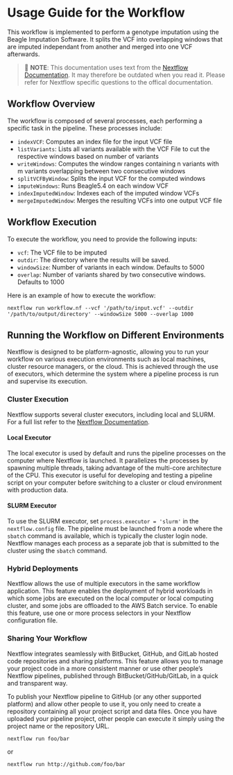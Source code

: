 # Usage Guide for the Workflow
This workflow is implemented to perform a genotype imputation using the Beagle Imputation Software. It splits the VCF into overlapping windows that are imputed independant from another and merged into one VCF afterwards.

> :memo: **NOTE**: This documentation uses text from the [Nextflow Documentation](https://nextflow.io/docs/latest). It may therefore be outdated when you read it. Please refer for Nextflow specific questions to the offical documentation.

## Workflow Overview
The workflow is composed of several processes, each performing a specific task in the pipeline. These processes include:

- `indexVCF`: Computes an index file for the input VCF file
- `listVariants`: Lists all variants available with the VCF File to cut the respective windows based on number of variants
- `writeWindows`: Computes the window ranges containing n variants with m variants overlapping between two consecutive windows
- `splitVCFByWindow`: Splits the input VCF for the computed windows
- `imputeWindows`: Runs Beagle5.4 on each window VCF
- `indexImputedWindow`: Indexes each of the imputed window VCFs
- `mergeImputedWindow`: Merges the resulting VCFs into one output VCF file

## Workflow Execution
To execute the workflow, you need to provide the following inputs:

- `vcf`: The VCF file to be imputed
- `outdir`: The directory where the results will be saved.
- `windowSize`: Number of variants in each window. Defaults to 5000
- `overlap`: Number of variants shared by two consecutive windows. Defaults to 1000

Here is an example of how to execute the workflow:

```
nextflow run workflow.nf --vcf '/path/to/input.vcf' --outdir '/path/to/output/directory' --windowSize 5000 --overlap 1000
```

## Running the Workflow on Different Environments
Nextflow is designed to be platform-agnostic, allowing you to run your workflow on various execution environments such as local machines, cluster resource managers, or the cloud. This is achieved through the use of executors, which determine the system where a pipeline process is run and supervise its execution.

### Cluster Execution
Nextflow supports several cluster executors, including local and SLURM. For a full list refer to the [Nextflow Documentation](https://www.nextflow.io/docs/latest/executor.html). 

#### Local Executor
The local executor is used by default and runs the pipeline processes on the computer where Nextflow is launched. It parallelizes the processes by spawning multiple threads, taking advantage of the multi-core architecture of the CPU. This executor is useful for developing and testing a pipeline script on your computer before switching to a cluster or cloud environment with production data.

#### SLURM Executor
To use the SLURM executor, set `process.executor = 'slurm'` in the `nextflow.config` file. The pipeline must be launched from a node where the `sbatch` command is available, which is typically the cluster login node. Nextflow manages each process as a separate job that is submitted to the cluster using the `sbatch` command.

### Hybrid Deployments
Nextflow allows the use of multiple executors in the same workflow application. This feature enables the deployment of hybrid workloads in which some jobs are executed on the local computer or local computing cluster, and some jobs are offloaded to the AWS Batch service. To enable this feature, use one or more process selectors in your Nextflow configuration file.

### Sharing Your Workflow
Nextflow integrates seamlessly with BitBucket, GitHub, and GitLab hosted code repositories and sharing platforms. This feature allows you to manage your project code in a more consistent manner or use other people’s Nextflow pipelines, published through BitBucket/GitHub/GitLab, in a quick and transparent way.

To publish your Nextflow pipeline to GitHub (or any other supported platform) and allow other people to use it, you only need to create a repository containing all your project script and data files. Once you have uploaded your pipeline project, other people can execute it simply using the project name or the repository URL.

```
nextflow run foo/bar
```

or
```
nextflow run http://github.com/foo/bar
```
